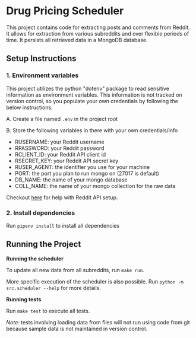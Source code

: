 # Drug Pricing Scheduler
This project contains code for extracting posts and comments from Reddit. It allows for extraction from various subreddits and over flexible periods of time. It persists all retrieved data in a MongoDB database.

## Setup Instructions

### 1. Environment variables
This project utilizes the python "dotenv" package to read sensitive information as environment variables. This information is not tracked on version control, so you populate your own credentials by following the below instructions.

A. Create a file named `.env` in the project root

B. Store the following variables in there with your own credentials/info
- RUSERNAME: your Reddit username
- RPASSWORD: your Reddit password
- RCLIENT_ID: your Reddit API client id
- RSECRET_KEY: your Reddit API secret key
- RUSER_AGENT: the identifier you use for your machine
- PORT: the port you plan to run mongo on (27017 is default)
- DB_NAME: the name of your mongo database
- COLL_NAME: the name of your mongo collection for the raw data

Checkout [here](https://www.reddit.com/dev/api/oauth/) for help with Reddit API setup.

### 2. Install dependencies
Run `pipenv install` to install all dependencies

## Running the Project

**Running the scheduler**

To update all new data from all subreddits, run `make run`.

More specific execution of the scheduler is also possible. Run `python -m src.scheduler --help` for more details.

**Running tests**

Run `make test` to execute all tests.

*Note:* tests involving loading data from files will not run using code from git because sample data is not maintained in version control.

